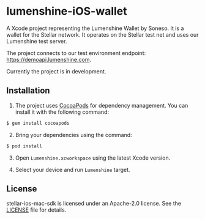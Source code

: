 # lumenshine-iOS-wallet

A Xcode project representing the Lumenshine Wallet by Soneso. It is a wallet for the Stellar network. It operates on the Stellar test net and uses our Lumenshine test server.

The project connects to our test environment endpoint: https://demoapi.lumenshine.com.

Currently the project is in development.

## Installation

1. The project uses [CocoaPods](http://cocoapods.org) for dependency management. You can install it with the following command:

```bash
$ gem install cocoapods
```

2. Bring your dependencies using the command:

```bash
$ pod install
```

3. Open `Lumenshine.xcworkspace` using the latest Xcode version.

4. Select your device and run `Lumenshine` target.

## License

stellar-ios-mac-sdk is licensed under an Apache-2.0 license. See the [LICENSE](https://github.com/soneso/stellar-ios-mac-sdk/blob/master/LICENSE) file for details.

